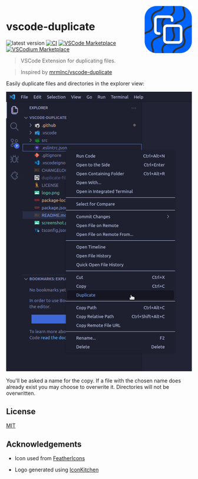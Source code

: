<img src="logo.png" align="right" width="128">

# vscode-duplicate

![latest version](https://img.shields.io/github/v/tag/axelrindle/vscode-duplicate?color=%23FF0099&label=latest)
[![CI](https://github.com/axelrindle/vscode-duplicate/actions/workflows/main.yml/badge.svg)](https://github.com/axelrindle/vscode-duplicate/actions/workflows/main.yml)
[![VSCode Marketplace](https://img.shields.io/badge/VSCode-Install-%230066b8?logo=visual-studio-code)](https://marketplace.visualstudio.com/items?itemName=axelrindle.duplicate-file)
[![VSCodium Marketplace](https://img.shields.io/badge/VSCodium-Install-%230066b8?logo=vscodium&logoColor=white)]()

> VSCode Extension for duplicating files.

> Inspired by [mrmlnc/vscode-duplicate](https://github.com/mrmlnc/vscode-duplicate)

Easily duplicate files and directories in the explorer view:

![screenshot](./screenshot.png)

You'll be asked a name for the copy. If a file with the chosen name does already exist you may choose to overwrite it.
Directories will not be overwritten.

## License

[MIT](LICENSE)

## Acknowledgements

- Icon used from [FeatherIcons](https://github.com/feathericons/feather)

- Logo generated using [IconKitchen](https://icon.kitchen/i/H4sIAAAAAAAAAzVQQW6EMAz8i3tFFVooqbiueq9UblVVGeIAaiA0cZauVvv3OqHNIRlNxh57bnBBGylAewON%2FqubaCFo2UcqwIxnO2%2FoOf0Gkgc0GYyWoYB5cKsQcjOt%2FDm47Qr3VNNdN%2BkA84Ijia4fz846L8xDWTaNMZl7mzCrwndEf8g6%2BuEoWLz4H8KOFxmuEHfS0JaPT3VdqVOtGqVq9VypQgb4617lc8zwilrP65h7uQ3aU1mAn8dJVkiwd8xuObAlk9lc92IMDSxpQJhQu12cOSUi3gZtIBEtTkebAnuHnXr4uP8Cj9hq%2BUMBAAA%3D)
